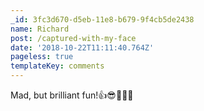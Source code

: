 ```yaml
---
_id: 3fc3d670-d5eb-11e8-b679-9f4cb5de2438
name: Richard
post: /captured-with-my-face
date: '2018-10-22T11:11:40.764Z'
pageless: true
templateKey: comments
---
```

Mad, but brilliant fun!👍😎🍷🍺🙄

